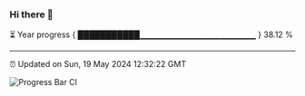 ### Hi there 👋

⏳ Year progress { ███████████▁▁▁▁▁▁▁▁▁▁▁▁▁▁▁▁▁▁▁ } 38.12 %

---

⏰ Updated on Sun, 19 May 2024 12:32:22 GMT

![Progress Bar CI](https://github.com/ZhaoGui/ZhaoGui/workflows/Progress%20Bar%20CI/badge.svg)
